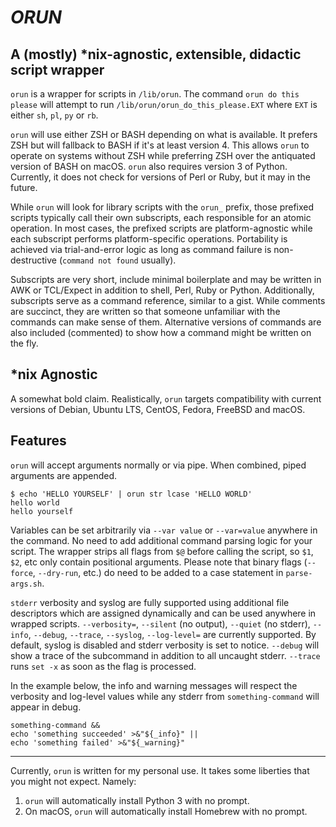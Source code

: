 # _ORUN_
## A (mostly) \*nix-agnostic, extensible, didactic script wrapper

`orun` is a wrapper for scripts in `/lib/orun`. The command `orun do this please` will attempt to run `/lib/orun/orun_do_this_please.EXT` where `EXT` is either `sh`, `pl`, `py` or `rb`.

`orun` will use either ZSH or BASH depending on what is available. It prefers ZSH but will fallback to BASH if it's at least version 4. This allows `orun` to operate on systems without ZSH while preferring ZSH over the antiquated version of BASH on macOS. `orun` also requires version 3 of Python. Currently, it does not check for versions of Perl or Ruby, but it may in the future.

While `orun` will look for library scripts with the `orun_` prefix, those prefixed scripts typically call their own subscripts, each responsible for an atomic operation. In most cases, the prefixed scripts are platform-agnostic while each subscript performs platform-specific operations. Portability is achieved via trial-and-error logic as long as command failure is non-destructive (`command not found` usually). 

Subscripts are very short, include minimal boilerplate and may be written in AWK or TCL/Expect in addition to shell, Perl, Ruby or Python. Additionally, subscripts serve as a command reference, similar to a gist. While comments are succinct, they are written so that someone unfamiliar with the commands can make sense of them. Alternative versions of commands are also included (commented) to show how a command might be written on the fly.

## \*nix Agnostic

A somewhat bold claim. Realistically, `orun` targets compatibility with current versions of Debian, Ubuntu LTS, CentOS, Fedora, FreeBSD and macOS.

## Features

`orun` will accept arguments normally or via pipe. When combined, piped arguments are appended.

```
$ echo 'HELLO YOURSELF' | orun str lcase 'HELLO WORLD'
hello world
hello yourself
```

Variables can be set arbitrarily via `--var value` or `--var=value` anywhere in the command. No need to add additional command parsing logic for your script. The wrapper strips all flags from `$@` before calling the script, so `$1`, `$2`, etc only contain positional arguments. Please note that binary flags (`--force`, `--dry-run`, etc.) do need to be added to a case statement in `parse-args.sh`.

`stderr` verbosity and syslog are fully supported using additional file descriptors which are assigned dynamically and can be used anywhere in wrapped scripts. `--verbosity=`, `--silent` (no output), `--quiet` (no stderr), `--info`, `--debug`, `--trace`, `--syslog`, `--log-level=` are currently supported. By default, syslog is disabled and stderr verbosity is set to notice. `--debug` will show a trace of the subcommand in addition to all uncaught stderr. `--trace` runs `set -x` as soon as the flag is processed.

In the example below, the info and warning messages will respect the verbosity and log-level values while any stderr from `something-command` will appear in debug.
```
something-command &&
echo 'something succeeded' >&"${_info}" ||
echo 'something failed' >&"${_warning}"
```

---

Currently, `orun` is written for my personal use. It takes some liberties that you might not expect. Namely:

1. `orun` will automatically install Python 3 with no prompt.
1. On macOS, `orun` will automatically install Homebrew with no prompt.
